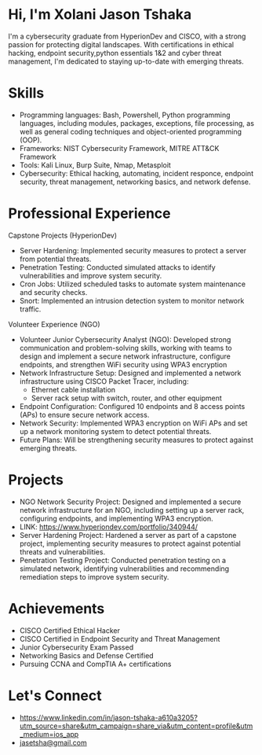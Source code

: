# Hi, I'm Xolani Jason Tshaka
I'm a cybersecurity graduate from HyperionDev and CISCO, with a strong passion for protecting digital landscapes. With certifications in ethical hacking, endpoint security,python essentials 1&2 and cyber threat management, I'm dedicated to staying up-to-date with emerging threats.

# Skills
- Programming languages: Bash, Powershell, Python programming languages, including modules, packages, exceptions, file processing, as well as general coding techniques and object-oriented programming (OOP).
- Frameworks: NIST Cybersecurity Framework, MITRE ATT&CK Framework
- Tools: Kali Linux, Burp Suite, Nmap, Metasploit
- Cybersecurity: Ethical hacking, automating, incident responce, endpoint security, threat management, networking basics, and network defense.

# Professional Experience
Capstone Projects (HyperionDev)
- Server Hardening: Implemented security measures to protect a server from potential threats.
- Penetration Testing: Conducted simulated attacks to identify vulnerabilities and improve system security.
- Cron Jobs: Utilized scheduled tasks to automate system maintenance and security checks.
- Snort: Implemented an intrusion detection system to monitor network traffic.

Volunteer Experience (NGO)
- Volunteer Junior Cybersecurity Analyst (NGO): Developed strong communication and problem-solving skills, working with teams to design and implement a secure network infrastructure, configure endpoints, and strengthen WiFi security using WPA3 encryption
- Network Infrastructure Setup: Designed and implemented a network infrastructure using CISCO Packet Tracer, including:
    - Ethernet cable installation
    - Server rack setup with switch, router, and other equipment
- Endpoint Configuration: Configured 10 endpoints and 8 access points (APs) to ensure secure network access.
- Network Security: Implemented WPA3 encryption on WiFi APs and set up a network monitoring system to detect potential threats.
- Future Plans: Will be strengthening security measures to protect against emerging threats.

# Projects
- NGO Network Security Project: Designed and implemented a secure network infrastructure for an NGO, including setting up a server rack, configuring endpoints, and implementing WPA3 encryption.
- LINK: https://www.hyperiondev.com/portfolio/340944/ 
- Server Hardening Project: Hardened a server as part of a capstone project, implementing security measures to protect against potential threats and vulnerabilities.
- Penetration Testing Project: Conducted penetration testing on a simulated network, identifying vulnerabilities and recommending remediation steps to improve system security.

# Achievements
- CISCO Certified Ethical Hacker
- CISCO Certified in Endpoint Security and Threat Management
- Junior Cybersecurity Exam Passed
- Networking Basics and Defense Certified
- Pursuing CCNA and CompTIA A+ certifications

# Let's Connect
- https://www.linkedin.com/in/jason-tshaka-a610a3205?utm_source=share&utm_campaign=share_via&utm_content=profile&utm_medium=ios_app
- jasetsha@gmail.com
